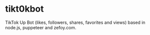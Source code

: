 # tikt0kbot
 TikTok Up Bot (likes, followers, shares, favorites and views) based in node.js, puppeteer and zefoy.com.
